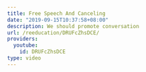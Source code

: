 ```yaml
---
title: Free Speech And Canceling
date: "2019-09-15T10:37:58+08:00"
description: We should promote conversation
url: /reeducation/DRUFcZhsDCE/
providers:
  youtube:
    id: DRUFcZhsDCE
type: video
---
```

